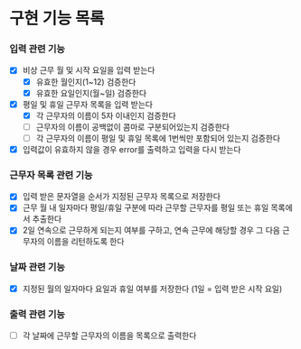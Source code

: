 # 구현 기능 목록

### 입력 관련 기능
- [x] 비상 근무 월 및 시작 요일을 입력 받는다
  - [x] 유효한 월인지(1~12) 검증한다
  - [x] 유효한 요일인지(월~일) 검증한다
- [x] 평일 및 휴일 근무자 목록을 입력 받는다
  - [x] 각 근무자의 이름이 5자 이내인지 검증한다
  - [ ] 근무자의 이름이 공백없이 콤마로 구분되어있는지 검증한다
  - [ ] 각 근무자의 이름이 평일 및 휴일 목록에 1번씩만 포함되어 있는지 검증한다
- [x] 입력값이 유효하지 않을 경우 error를 출력하고 입력을 다시 받는다

### 근무자 목록 관련 기능
- [x] 입력 받은 문자열을 순서가 지정된 근무자 목록으로 저장한다
- [x] 근무 월 내 일자마다 평일/휴일 구분에 따라 근무할 근무자를 평일 또는 휴일 목록에서 추출한다
- [x] 2일 연속으로 근무하게 되는지 여부를 구하고, 연속 근무에 해당할 경우 그 다음 근무자의 이름을 리턴하도록 한다

### 날짜 관련 기능
- [x] 지정된 월의 일자마다 요일과 휴일 여부를 저장한다 (1일 = 입력 받은 시작 요일)

### 출력 관련 기능
- [ ] 각 날짜에 근무할 근무자의 이름을 목록으로 출력한다
